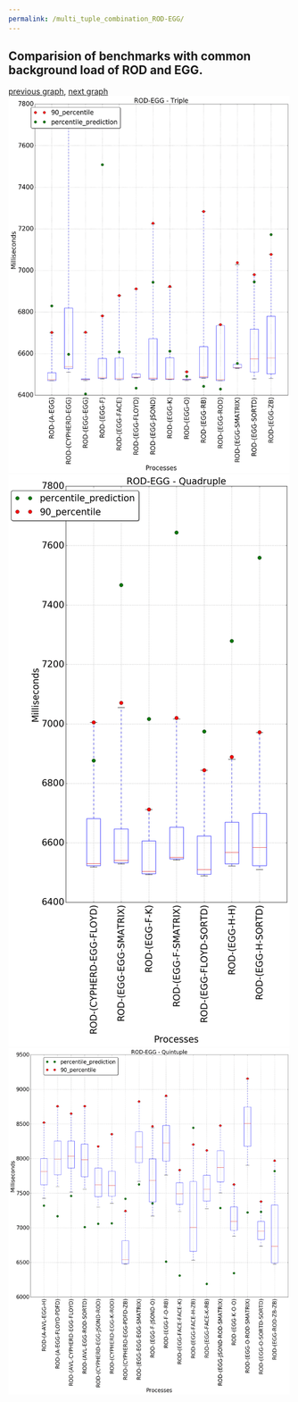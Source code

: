 ```yaml
---
permalink: /multi_tuple_combination_ROD-EGG/
---
```



## Comparision of benchmarks with common background load of ROD and EGG.

[previous graph](../multi_tuple_combination_ROD-CYPHERD/), [next graph](../multi_tuple_combination_ROD-FACE/)
![graph figure](./images/triple/ROD/ROD-EGG_box.png)![graph figure](./images/quadruple/ROD/ROD-EGG_box.png)![graph figure](./images/quintuple/ROD/ROD-EGG_box.png)